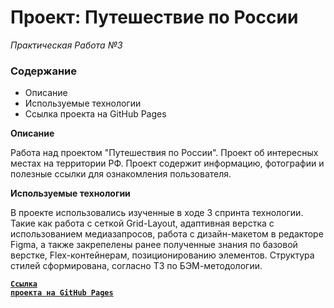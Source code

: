 # Проект: Путешествие по России
_Практическая Работа №3_

### Содержание
* Описание
* Используемые технологии
* Ссылка проекта на GitHub Pages

**Описание**

Работа над проектом "Путешествия по России". Проект об интересных местах на территории РФ. Проект содержит информацию, фотографии и полезные ссылки для ознакомления пользователя.

**Используемые технологии**

В проекте использовались изученные в ходе 3 спринта технологии. Такие как работа с сеткой Grid-Layout, адаптивная верстка с использованием медиазапросов, работа c дизайн-макетом в редакторе Figma, а также закрепелены ранее полученные знания по базовой верстке, Flex-контейнерам, позиционированию элементов. Структура стилей сформирована, согласно ТЗ по БЭМ-методологии.

**<code>[Ссылка проекта на GitHub Pages]("https://ds-sev.github.io/russian-travel/")
</code>**
